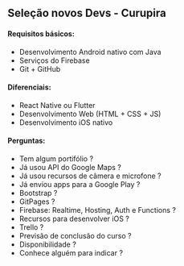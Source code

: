## Seleção novos Devs - Curupira

#### Requisitos básicos:
- Desenvolvimento Android nativo com Java
- Serviços do Firebase
- Git + GitHub

#### Diferenciais:
- React Native ou Flutter
- Desenvolvimento Web (HTML + CSS + JS)
- Desenvolvimento iOS nativo

#### Perguntas:
- Tem algum portifólio ?
- Já usou API do Google Maps ?
- Já usou recursos de câmera e microfone ?
- Já enviou apps para a Google Play ?
- Bootstrap ?
- GitPages ?
- Firebase: Realtime, Hosting, Auth e Functions ?
- Recursos para desenvolver iOS ?
- Trello ?
- Previsão de conclusão do curso ?
- Disponibilidade ?
- Conhece alguém para indicar ?
